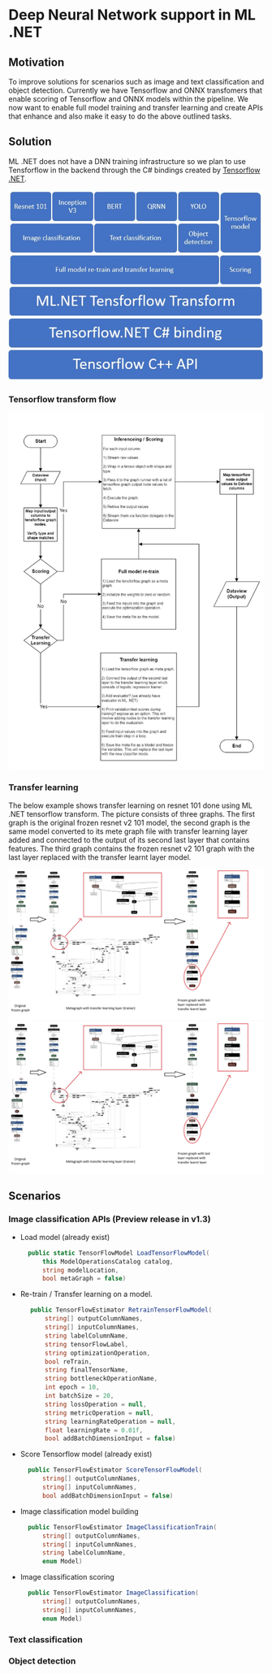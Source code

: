 # Deep Neural Network support in ML .NET
## Motivation
To improve solutions for scenarios such as image and text classification and object detection. Currently we have Tensorflow and ONNX transfomers that enable scoring of Tensorflow and ONNX models within the pipeline. We now want to enable full model training and transfer learning and create APIs that enhance and also make it easy to do the above outlined tasks. 

## Solution
ML .NET does not have a DNN training infrastructure so we plan to use Tensforflow in the backend through the C# bindings created by [Tensorflow .NET](https://github.com/SciSharp/TensorFlow.NET). 

![API layer](dnn_mlnet_layout.JPG)


### Tensorflow transform flow  
![Tensorflow transform flow](dnn_mlnet_transform.JPG)

### Transfer learning

The below example shows transfer learning on resnet 101 done using ML .NET tensorflow transform. The picture consists of three graphs. The first graph is the original frozen resnet v2 101 model, the second graph is the same model converted to its mete graph file with transfer learning layer added and connected to the output of its second last layer that contains features. The third graph contains the frozen resnet v2 101 graph with the last layer replaced with the transfer learnt layer model.

<img src="transfer_learning_1.JPG" />![Transfer learning](transfer_learning_1.JPG)


## Scenarios
### Image classification APIs (Preview release in v1.3)
- Load model (already exist)
  ```C#
    public static TensorFlowModel LoadTensorFlowModel(
        this ModelOperationsCatalog catalog,
        string modelLocation,
        bool metaGraph = false) 
  ```
-  Re-train / Transfer learning on a model.
  ```C#
        public TensorFlowEstimator RetrainTensorFlowModel(
            string[] outputColumnNames,
            string[] inputColumnNames,
            string labelColumnName,
            string tensorFlowLabel,
            string optimizationOperation,
            bool reTrain,
            string finalTensorName,
            string bottleneckOperationName,
            int epoch = 10,
            int batchSize = 20,
            string lossOperation = null,
            string metricOperation = null,
            string learningRateOperation = null,
            float learningRate = 0.01f,
            bool addBatchDimensionInput = false)
  ```
- Score Tensorflow model (already exist)
  ```C#
    public TensorFlowEstimator ScoreTensorFlowModel(
        string[] outputColumnNames,
        string[] inputColumnNames,
        bool addBatchDimensionInput = false)
  ```
- Image classification model building
  ```C#
    public TensorFlowEstimator ImageClassificationTrain(
        string[] outputColumnNames,
        string[] inputColumnNames,
        string labelColumnName,
        enum Model)
  ```
- Image classification scoring
  ```C#
    public TensorFlowEstimator ImageClassification(
        string[] outputColumnNames,
        string[] inputColumnNames,
        enum Model)
  ```

### Text classification
### Object detection